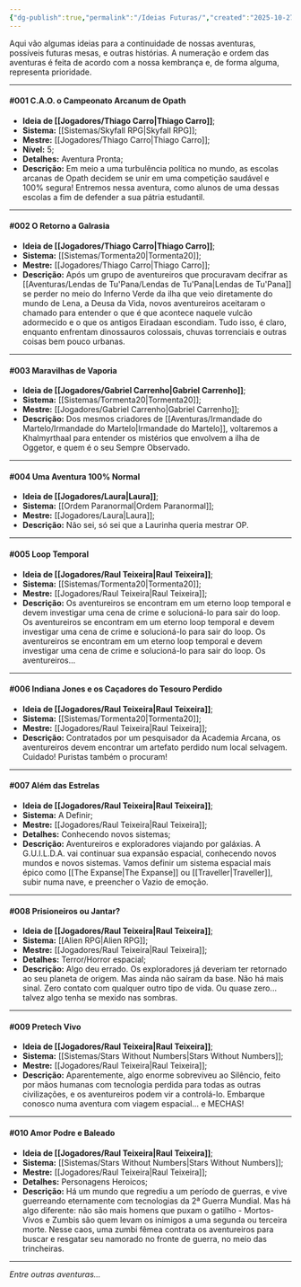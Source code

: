 ```yaml
---
{"dg-publish":true,"permalink":"/Ideias Futuras/","created":"2025-10-27T18:09:50.965-03:00"}
---
```


Aqui vão algumas ideias para a continuidade de nossas aventuras, possíveis futuras mesas, e outras histórias.
A numeração e ordem das aventuras é feita de acordo com a nossa kembrança e, de forma alguma, representa prioridade.

--- 
#### \#001 C.A.O. o Campeonato Arcanum de Opath
- **Ideia de [[Jogadores/Thiago Carro\|Thiago Carro]]**;
- **Sistema:** [[Sistemas/Skyfall RPG\|Skyfall RPG]];
- **Mestre:** [[Jogadores/Thiago Carro\|Thiago Carro]];
- **Nível:** 5;
- **Detalhes:** Aventura Pronta;
- **Descrição:** Em meio a uma turbulência política no mundo, as escolas arcanas de Opath decidem se unir em uma competição saudável e 100% segura! Entremos nessa aventura, como alunos de uma dessas escolas a fim de defender a sua pátria estudantil.
---
#### \#002 O Retorno a Galrasia
- **Ideia de [[Jogadores/Thiago Carro\|Thiago Carro]]**;
- **Sistema:** [[Sistemas/Tormenta20\|Tormenta20]];
- **Mestre:** [[Jogadores/Thiago Carro\|Thiago Carro]];
- **Descrição:** Após um grupo de aventureiros que procuravam decifrar as [[Aventuras/Lendas de Tu'Pana/Lendas de Tu'Pana\|Lendas de Tu'Pana]] se perder no meio do Inferno Verde da ilha que veio diretamente do mundo de Lena, a Deusa da Vida, novos aventureiros aceitaram o chamado para entender o que é que acontece naquele vulcão adormecido e o que os antigos Eiradaan escondiam. Tudo isso, é claro, enquanto enfrentam dinossauros colossais, chuvas torrenciais e outras coisas bem pouco urbanas.
---
#### \#003 Maravilhas de Vaporia
- **Ideia de [[Jogadores/Gabriel Carrenho\|Gabriel Carrenho]]**;
- **Sistema:** [[Sistemas/Tormenta20\|Tormenta20]];
- **Mestre:** [[Jogadores/Gabriel Carrenho\|Gabriel Carrenho]];
- **Descrição:** Dos mesmos criadores de [[Aventuras/Irmandade do Martelo/Irmandade do Martelo\|Irmandade do Martelo]], voltaremos a Khalmyrthaal para entender os mistérios que envolvem a ilha de Oggetor, e quem é o seu Sempre Observado.
---
#### \#004 Uma Aventura 100% Normal
- **Ideia de [[Jogadores/Laura\|Laura]]**;
- **Sistema:** [[Ordem Paranormal\|Ordem Paranormal]];
- **Mestre:** [[Jogadores/Laura\|Laura]];
- **Descrição:** Não sei, só sei que a Laurinha queria mestrar OP.
---
#### \#005 Loop Temporal
- **Ideia de [[Jogadores/Raul Teixeira\|Raul Teixeira]]**;
- **Sistema:** [[Sistemas/Tormenta20\|Tormenta20]];
- **Mestre:** [[Jogadores/Raul Teixeira\|Raul Teixeira]];
- **Descrição:** Os aventureiros se encontram em um eterno loop temporal e devem investigar uma cena de crime e solucioná-lo para sair do loop. Os aventureiros se encontram em um eterno loop temporal e devem investigar uma cena de crime e solucioná-lo para sair do loop. Os aventureiros se encontram em um eterno loop temporal e devem investigar uma cena de crime e solucioná-lo para sair do loop. Os aventureiros...
---
#### \#006 Indiana Jones e os Caçadores do Tesouro Perdido
- **Ideia de [[Jogadores/Raul Teixeira\|Raul Teixeira]]**;
- **Sistema:** [[Sistemas/Tormenta20\|Tormenta20]];
- **Mestre:** [[Jogadores/Raul Teixeira\|Raul Teixeira]];
- **Descrição:** Contratados por um pesquisador da Academia Arcana, os aventureiros devem encontrar um artefato perdido num local selvagem. Cuidado! Puristas também o procuram!
---
#### \#007 Além das Estrelas
- **Ideia de [[Jogadores/Raul Teixeira\|Raul Teixeira]]**;
- **Sistema:** A Definir;
- **Mestre:** [[Jogadores/Raul Teixeira\|Raul Teixeira]];
- **Detalhes:** Conhecendo novos sistemas;
- **Descrição:** Aventureiros e exploradores viajando por galáxias. A G.U.I.L.D.A. vai continuar sua expansão espacial, conhecendo novos mundos e novos sistemas. Vamos definir um sistema espacial mais épico como [[The Expanse\|The Expanse]] ou [[Traveller\|Traveller]], subir numa nave, e preencher o Vazio de emoção.
---
#### \#008 Prisioneiros ou Jantar?
- **Ideia de [[Jogadores/Raul Teixeira\|Raul Teixeira]]**;
- **Sistema:** [[Alien RPG\|Alien RPG]];
- **Mestre:** [[Jogadores/Raul Teixeira\|Raul Teixeira]];
- **Detalhes:** Terror/Horror espacial;
- **Descrição:** Algo deu errado. Os exploradores já deveriam ter retornado ao seu planeta de origem. Mas ainda não saíram da base. Não há mais sinal. Zero contato com qualquer outro tipo de vida. Ou quase zero... talvez algo tenha se mexido nas sombras.
- ---
#### \#009 Pretech Vivo
- **Ideia de [[Jogadores/Raul Teixeira\|Raul Teixeira]]**;
- **Sistema:** [[Sistemas/Stars Without Numbers\|Stars Without Numbers]];
- **Mestre:** [[Jogadores/Raul Teixeira\|Raul Teixeira]];
- **Descrição:** Aparentemente, algo enorme sobreviveu ao Silêncio, feito por mãos humanas com tecnologia perdida para todas as outras civilizações, e os aventureiros podem vir a controlá-lo. Embarque conosco numa aventura com viagem espacial... e MECHAS!
---
#### \#010 Amor Podre e Baleado
- **Ideia de [[Jogadores/Raul Teixeira\|Raul Teixeira]]**;
- **Sistema:** [[Sistemas/Stars Without Numbers\|Stars Without Numbers]];
- **Mestre:** [[Jogadores/Raul Teixeira\|Raul Teixeira]];
- **Detalhes:** Personagens Heroicos;
- **Descrição:** Há um mundo que regrediu a um período de guerras, e vive guerreando eternamente com tecnologias da 2ª Guerra Mundial. Mas há algo diferente: não são mais homens que puxam o gatilho - Mortos-Vivos e Zumbis são quem levam os inimigos a uma segunda ou terceira morte. Nesse caos, uma zumbi fêmea contrata os aventureiros para buscar e resgatar seu namorado no fronte de guerra, no meio das trincheiras.
---
*Entre outras aventuras...*